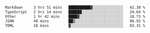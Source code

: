 <!--START_SECTION:waka-->

```txt
Markdown     3 hrs 51 mins   ██████████▓░░░░░░░░░░░░░░   42.38 %
TypeScript   2 hrs 14 mins   ██████░░░░░░░░░░░░░░░░░░░   24.64 %
Other        1 hr 42 mins    ████▓░░░░░░░░░░░░░░░░░░░░   18.73 %
JSON         48 mins         ██▒░░░░░░░░░░░░░░░░░░░░░░   08.92 %
TOML         18 mins         ▓░░░░░░░░░░░░░░░░░░░░░░░░   03.31 %
```

<!--END_SECTION:waka-->